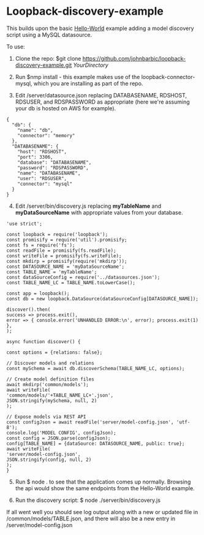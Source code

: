 # Loopback-discovery-example

This builds upon the basic [Hello-World](https://loopback.io/getting-started/) example adding a model discovery script using a MySQL datasource.

To use:

1.  Clone the repo: $git clone https://github.com/johnbarbic/loopback-discovery-example.git _YourDirectory_

2.  Run $nmp install - this example makes use of the loopback-connector-mysql, which you are installing as part of the repo.

3.  Edit /server/datasource.json replacing DATABASENAME, RDSHOST, RDSUSER, and RDSPASSWORD as appropriate (here we're assuming your db is hosted on AWS for example).

```
{
  "db": {
    "name": "db",
    "connector": "memory"
  },
  "DATABASENAME": {
    "host": "RDSHOST",
    "port": 3306,
    "database": "DATABASENAME",
    "password": "RDSPASSWORD",
    "name": "DATABASENAME",
    "user": "RDSUSER",
    "connector": "mysql"
  }
}
```

4.  Edit /server/bin/discovery.js replacing **myTableName** and **myDataSourceName** with appropriate values from your database.

```
'use strict';

const loopback = require('loopback');
const promisify = require('util').promisify;
const fs = require('fs');
const readFile = promisify(fs.readFile);
const writeFile = promisify(fs.writeFile);
const mkdirp = promisify(require('mkdirp'));
const DATASOURCE_NAME = 'myDataSourceName';
const TABLE_NAME = 'myTableName';
const dataSourceConfig = require('../datasources.json');
const TABLE_NAME_LC = TABLE_NAME.toLowerCase();

const app = loopback();
const db = new loopback.DataSource(dataSourceConfig[DATASOURCE_NAME]);

discover().then(
success => process.exit(),
error => { console.error('UNHANDLED ERROR:\n', error); process.exit(1) },
);

async function discover() {

const options = {relations: false};

// Discover models and relations
const mySchema = await db.discoverSchema(TABLE_NAME_LC, options);

// Create model definition files
await mkdirp('common/models');
await writeFile(
'common/models/'+TABLE_NAME_LC+'.json',
JSON.stringify(mySchema, null, 2)
);

// Expose models via REST API
const configJson = await readFile('server/model-config.json', 'utf-8');
console.log('MODEL CONFIG', configJson);
const config = JSON.parse(configJson);
config[TABLE_NAME] = {dataSource: DATASOURCE_NAME, public: true};
await writeFile(
'server/model-config.json',
JSON.stringify(config, null, 2)
);
}
```

5.  Run $ node . to see that the application comes up normally. Browsing the api would show the same endpoints from the Hello-World example.

6.  Run the discovery script:
    $ node ./server/bin/discovery.js

If all went well you should see log output along with a new or updated file in /common/models/TABLE.json, and there will also be a new entry in /server/model-config.json
